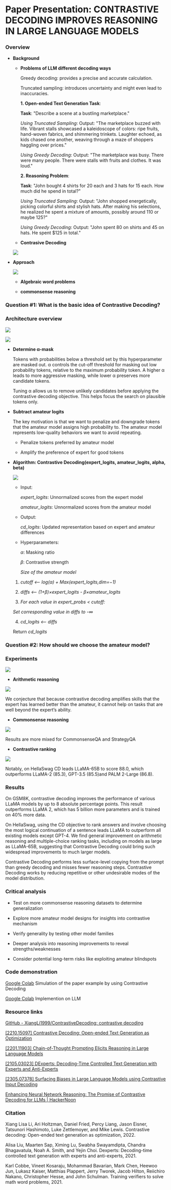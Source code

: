 # Paper Presentation: CONTRASTIVE DECODING IMPROVES REASONING IN LARGE LANGUAGE MODELS

### Overview

- **Background**
  
  - **Problems of LLM different decoding ways**
    
    Greedy decoding: provides a precise and accurate calculation.
    
    Truncated sampling: introduces uncertainty and might even lead to inaccuracies.
    
    **1. Open-ended Text Generation Task**:
    
    **Task**: "Describe a scene at a bustling marketplace."
    
    *Using Truncated Sampling*: Output: "The marketplace buzzed with life. Vibrant stalls showcased a kaleidoscope of colors: ripe fruits, hand-woven fabrics, and shimmering trinkets. Laughter echoed, as kids chased one another, weaving through a maze of shoppers haggling over prices."
    
    *Using Greedy Decoding*: Output: "The marketplace was busy. There were many people. There were stalls with fruits and clothes. It was loud."
    
    **2. Reasoning Problem**:
    
    **Task**: "John bought 4 shirts for 20 each and 3 hats for 15 each. How much did he spend in total?"
    
    *Using Truncated Sampling*: Output: "John shopped energetically, picking colorful shirts and stylish hats. After making his selections, he realized he spent a mixture of amounts, possibly around 110 or maybe 125?"
    
    *Using Greedy Decoding*: Output: "John spent 80 on shirts and 45 on hats. He spent $125 in total."
    
  - **Contrasive Decoding**
    
  
  ![](originalCD.png)
  
  
- **Approach**
  
  ![](resultoverview.png)
  
  - **Algebraic word problems**
    
  - **commonsense reasoning**
    

### Question #1: What is the basic idea of Contrastive Decoding?

### Architecture overview

![](CD.png)

![](CDarchitecture.png)

- **Determine α-mask**
  
  Tokens with probabilities below a threshold set by this hyperparameter are masked out. α controls the cut-off threshold for masking out low probability tokens, relative to the maximum probability token. A higher α leads to more aggressive masking, while lower α preserves more candidate tokens.
  
  Tuning α allows us to remove unlikely candidates before applying the contrastive decoding objective. This helps focus the search on plausible tokens only.
  
- **Subtract amateur logits**
  
  The key motivation is that we want to penalize and downgrade tokens that the amateur model assigns high probability to. The amateur model represents
  low-quality behaviors we want to avoid repeating.
  
  - Penalize tokens preferred by amateur model
    
  - Amplify the preference of expert for good tokens
    
- **Algorithm: Contrastive Decoding(expert_logits, amateur_logits, alpha, beta)**
  
  ![](psedocode.png)
  
  - Input:
    
    *expert_logits*: Unnormalized scores from the expert model
    
    *amateur_logits*: Unnormalized scores from the amateur model
    
  - Output:
    
    *cd_logits*: Updated representation based on expert and amateur differences
    
  - Hyperparameters:
    
    *α*: Masking ratio
    
    *β*: Contrastive strength
    
    *Size of the amateur model*
    
  
  1. *cutoff <— log(α) + Max(expert_logits,dim=−1)*
    
  2. *diffs <— (1+β)×expert_logits - β×amateur_logits*
    
  3. *For each value in expert_probs < cutoff:*
    
    *Set corresponding value in diffs to -∞*
    
  4. *cd_logits <— diffs*
    
    Return *cd_logits*
    

### Question #2: How should we choose the amateur model?

### Experiments

![](amateur.png)

- **Arithmetic reasoning**

![](Table2.png)

We conjecture that because contrastive decoding amplifies skills that the expert has learned better than the amateur, it cannot help on tasks that are well beyond the expert’s ability.

- **Commonsense reasoning**

![](Table3.png)

Results are more mixed for CommonsenseQA and StrategyQA

- **Contrastive ranking**

![](table4.png)

Notably, on HellaSwag CD leads LLaMA-65B to score 88.0, which outperforms LLaMA-2
(85.3), GPT-3.5 (85.5)and PALM 2-Large (86.8).

### Results

On GSM8K, contrastive decoding improves the performance of various LLaMA models by up to 8 absolute percentage points. This result outperforms LLaMA 2, which has 5 billion more parameters and is trained on 40% more data.

On HellaSwag, using the CD objective to rank answers and involve choosing the most logical continuation of a sentence leads LLaMA to outperform all existing models except GPT-4. We find general improvement on arithmetic reasoning and multiple-choice ranking tasks, including on models as large as LLaMA-65B, suggesting that Contrastive Decoding could bring such widespread improvements to much larger models.

Contrastive Decoding performs less surface-level copying from the prompt than greedy decoding and misses fewer reasoning steps. Contrastive Decoding works by reducing repetitive or other undesirable modes of the model distribution.

### Critical analysis

- Test on more commonsense reasoning datasets to determine generalization
  
- Explore more amateur model designs for insights into contrastive mechanism
  
- Verify generality by testing other model families
  
- Deeper analysis into reasoning improvements to reveal strengths/weaknesses
  
- Consider potential long-term risks like exploiting amateur blindspots
  

### Code demonstration

[Google Colab](https://colab.research.google.com/drive/12-5niY-kKRD9_0xxTfDs3NuoqwIe3avx) Simulation of the paper example by using Contrastive Decoding

[Google Colab](https://colab.research.google.com/drive/1aa-cbCRZVqOe94Aa1C3tPK7qiqowSHhz#scrollTo=8Foucs9EY6aM) Implemention on LLM

### Resource links

[GitHub - XiangLi1999/ContrastiveDecoding: contrastive decoding](https://github.com/XiangLi1999/ContrastiveDecoding)

[[2210.15097] Contrastive Decoding: Open-ended Text Generation as Optimization](https://arxiv.org/abs/2210.15097)

[[2201.11903] Chain-of-Thought Prompting Elicits Reasoning in Large Language Models](https://arxiv.org/abs/2201.11903)

[[2105.03023] DExperts: Decoding-Time Controlled Text Generation with Experts and Anti-Experts](https://arxiv.org/abs/2105.03023)

[[2305.07378] Surfacing Biases in Large Language Models using Contrastive Input Decoding](https://arxiv.org/abs/2305.07378)

[Enhancing Neural Network Reasoning: The Promise of Contrastive Decoding for LLMs | HackerNoon](https://hackernoon.com/enhancing-neural-network-reasoning-the-promise-of-contrastive-decoding-for-llms)

### Citation

Xiang Lisa Li, Ari Holtzman, Daniel Fried, Percy Liang, Jason Eisner, Tatsunori Hashimoto, Luke Zettlemoyer, and Mike Lewis. Contrastive decoding: Open-ended text generation as optimization, 2022.

Alisa Liu, Maarten Sap, Ximing Lu, Swabha Swayamdipta, Chandra Bhagavatula, Noah A. Smith, and Yejin Choi. Dexperts: Decoding-time controlled text generation with experts and anti-experts, 2021.

Karl Cobbe, Vineet Kosaraju, Mohammad Bavarian, Mark Chen, Heewoo Jun, Lukasz Kaiser, Matthias Plappert, Jerry Tworek, Jacob Hilton, Reiichiro Nakano, Christopher Hesse, and John Schulman. Training verifiers to solve math word problems, 2021.
